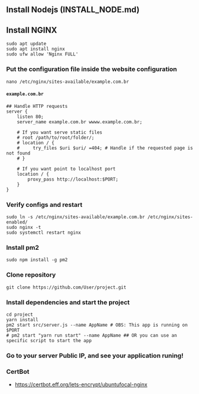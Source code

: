 ## Install Nodejs (INSTALL_NODE.md)

## Install NGINX

```
sudo apt update
sudo apt install nginx
sudo ufw allow 'Nginx FULL'
```

### Put the configuration file inside the website configuration

```
nano /etc/nginx/sites-available/example.com.br
```

#### **`example.com.br`**

```
## Handle HTTP requests
server {
    listen 80;
    server_name example.com.br wwww.example.com.br;

    # If you want serve static files
    # root /path/to/root/folder/;
    # location / {
    #     try_files $uri $uri/ =404; # Handle if the requested page is not found
    # }

    # If you want point to localhost port
    location / {
		proxy_pass http://localhost:$PORT;
	}
}
```

### Verify configs and restart

```
sudo ln -s /etc/nginx/sites-available/example.com.br /etc/nginx/sites-enabled/
sudo nginx -t
sudo systemctl restart nginx
```

### Install pm2

```
sudo npm install -g pm2
```

### Clone repository

```
git clone https://github.com/User/project.git
```

### Install dependencies and start the project

```
cd project
yarn install
pm2 start src/server.js --name AppName # OBS: This app is running on $PORT
# pm2 start "yarn run start" --name AppName ## OR you can use an specific script to start the app
```

### Go to your server Public IP, and see your application runing!


### CertBot
- https://certbot.eff.org/lets-encrypt/ubuntufocal-nginx
